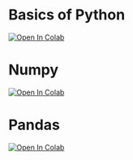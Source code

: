 # Basics of Python
[![Open In Colab](https://colab.research.google.com/assets/colab-badge.svg)](https://colab.research.google.com/drive/1fFpU_sdvxyOrPnFO87O-Rg6d74LSxx25?usp=sharing)

# Numpy
[![Open In Colab](https://colab.research.google.com/assets/colab-badge.svg)](https://colab.research.google.com/drive/11v6Fn8BABJ2J6mazITod6D2cNWIJyACE?usp=sharing)

# Pandas
[![Open In Colab](https://colab.research.google.com/assets/colab-badge.svg)](https://colab.research.google.com/drive/1CB2ft_6ZDUnqdJ9op4NL8QPsUk59Ep0d?usp=sharing)

